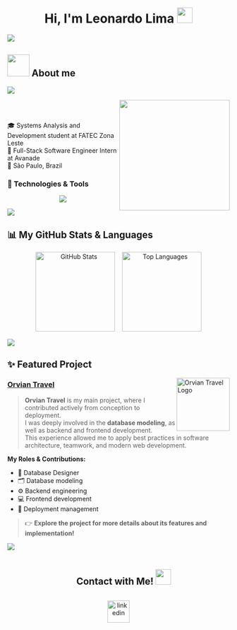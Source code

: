 <h1 align="center">Hi, I'm Leonardo Lima <img src="https://media.giphy.com/media/hvRJCLFzcasrR4ia7z/giphy.gif" width="35"></h1>
<img src="https://user-images.githubusercontent.com/73097560/115834477-dbab4500-a447-11eb-908a-139a6edaec5c.gif">
	
## <picture><img src = "https://github.com/7oSkaaa/7oSkaaa/blob/main/Images/about_me.gif?raw=true" width = 50px></picture> About me
<img src="https://user-images.githubusercontent.com/73097560/115834477-dbab4500-a447-11eb-908a-139a6edaec5c.gif">

<picture> <img align="right" src="https://github.com/7oSkaaa/7oSkaaa/blob/main/Images/Right_Side.gif?raw=true" width = 250px></picture>

<br><br>

🎓 Systems Analysis and Development student at FATEC Zona Leste  
💼 Full-Stack Software Engineer Intern at Avanade  
📍 São Paulo, Brazil

### 🚀 Technologies & Tools

<p align="center">
  <a href="https://skillicons.dev">
    <img src="https://skillicons.dev/icons?i=java,spring,ts,angular,postgres,mysql,azure,aws,git,github,docker,idea,vscode,postman&perline=14" />
  </a>
</p>

<img src="https://user-images.githubusercontent.com/73097560/115834477-dbab4500-a447-11eb-908a-139a6edaec5c.gif">

## 📊 My GitHub Stats & Languages

<p align="center">
  <img src="https://github-readme-stats.vercel.app/api?username=leolimaferreira&show_icons=true&theme=radical" alt="GitHub Stats" height="180">
  &nbsp;&nbsp;
  <img src="https://github-readme-stats.vercel.app/api/top-langs/?username=leolimaferreira&layout=compact&theme=radical" alt="Top Languages" height="180">
</p>

<img src="https://user-images.githubusercontent.com/73097560/115834477-dbab4500-a447-11eb-908a-139a6edaec5c.gif">

## ✨ Featured Project

<a href="https://github.com/Orvian-Travel" target="_blank">
  <img src="https://avatars.githubusercontent.com/u/218777610?s=200&v=4" alt="Orvian Travel Logo" width="120" align="right"/>
</a>

### [Orvian Travel](https://github.com/Orvian-Travel)

> **Orvian Travel** is my main project, where I contributed actively from conception to deployment.  
> I was deeply involved in the **database modeling**, as well as backend and frontend development.  
> This experience allowed me to apply best practices in software architecture, teamwork, and modern web development.

**My Roles & Contributions:**
- 🎯 Database Designer
- 🗂️ Database modeling
- ⚙️ Backend engineering
- 💻 Frontend development
- 🚀 Deployment management

> 👉 **Explore the project for more details about its features and implementation!**

<img src="https://user-images.githubusercontent.com/73097560/115834477-dbab4500-a447-11eb-908a-139a6edaec5c.gif">

<div id="user-content-toc">
  <ul align="center">
    <summary><h2 style="display: inline-block">Contact with Me! <img src="https://user-images.githubusercontent.com/74038190/216120981-b9507c36-0e04-4469-8e27-c99271b45ba5.png" width="35"></h2></summary>
  </ul>
</div>

<p align="center">
<a href="https://www.linkedin.com/in/leolimaferreira/" target="blank"><img align="center" src="https://user-images.githubusercontent.com/88904952/234979284-68c11d7f-1acc-4f0c-ac78-044e1037d7b0.png" alt="linkedin" height="50" width="50" /></a>
</p>
